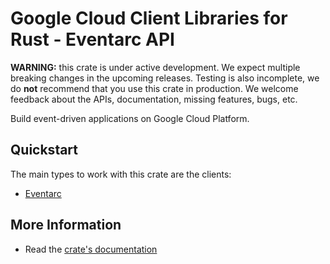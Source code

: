 # Google Cloud Client Libraries for Rust - Eventarc API

<!-- Code generated by sidekick. DO NOT EDIT. -->

**WARNING:** this crate is under active development. We expect multiple breaking
changes in the upcoming releases. Testing is also incomplete, we do **not**
recommend that you use this crate in production. We welcome feedback about the
APIs, documentation, missing features, bugs, etc.

Build event-driven applications on Google Cloud Platform.

## Quickstart

The main types to work with this crate are the clients:

* [Eventarc](https://docs.rs/google-cloud-eventarc-v1/latest/google_cloud_eventarc_v1/client/struct.Eventarc.html)

## More Information

* Read the [crate's documentation](https://docs.rs/google-cloud-eventarc-v1/latest/google-cloud-eventarc-v1)
